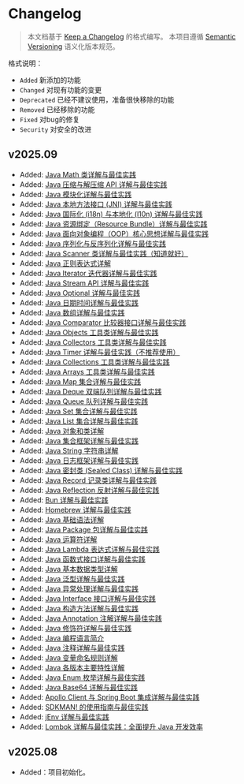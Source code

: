 # Changelog

> 本文档基于 [Keep a Changelog](https://keepachangelog.com/zh-CN/) 的格式编写。
> 本项目遵循 [Semantic Versioning](https://semver.org/lang/zh-CN/) 语义化版本规范。

格式说明：

- `Added` 新添加的功能
- `Changed` 对现有功能的变更
- `Deprecated` 已经不建议使用，准备很快移除的功能
- `Removed` 已经移除的功能
- `Fixed` 对bug的修复
- `Security` 对安全的改进

## v2025.09

- Added: [Java Math 类详解与最佳实践](./docs/src/java/java-math.md)
- Added: [Java 压缩与解压缩 API 详解与最佳实践](./docs/src/java/java-compression.md)
- Added: [Java 模块化详解与最佳实践](./docs/src/java/java-modularity.md)
- Added: [Java 本地方法接口 (JNI) 详解与最佳实践](./docs/src/java/java-jni.md)
- Added: [Java 国际化 (i18n) 与本地化 (l10n) 详解与最佳实践](./docs/src/java/java-i18n.md)
- Added: [Java 资源绑定（Resource Bundle）详解与最佳实践](./docs/src/java/java-resource-bundle.md)
- Added: [Java 面向对象编程（OOP）核心思想详解与最佳实践](./docs/src/java/java-oop.md)
- Added: [Java 序列化与反序列化详解与最佳实践](./docs/src/java/java-serializable.md)
- Added: [Java Scanner 类详解与最佳实践（知道就好）](./docs/src/java/java-scanner.md)
- Added: [Java 正则表达式详解](./docs/src/java/java-regular-expression.md)
- Added: [Java Iterator 迭代器详解与最佳实践](./docs/src/java/java-iterator.md)
- Added: [Java Stream API 详解与最佳实践](./docs/src/java/java-stream.md)
- Added: [Java Optional 详解与最佳实践](./docs/src/java/java-optional.md)
- Added: [Java 日期时间详解与最佳实践](./docs/src/java/java-date-time.md)
- Added: [Java 数组详解与最佳实践](./docs/src/java/java-array.md)
- Added: [Java Comparator 比较器接口详解与最佳实践](./docs/src/java/java-comparator.md)
- Added: [Java Objects 工具类详解与最佳实践](./docs/src/java/java-objects.md)
- Added: [Java Collectors 工具类详解与最佳实践](./docs/src/java/java-collectors.md)
- Added: [Java Timer 详解与最佳实践（不推荐使用）](./docs/src/java/java-timer.md)
- Added: [Java Collections 工具类详解与最佳实践](./docs/src/java/java-collections.md)
- Added: [Java Arrays 工具类详解与最佳实践](./docs/src/java/java-arrays.md)
- Added: [Java Map 集合详解与最佳实践](./docs/src/java/java-map.md)
- Added: [Java Deque 双端队列详解与最佳实践](./docs/src/java/java-deque.md)
- Added: [Java Queue 队列详解与最佳实践](./docs/src/java/java-queue.md)
- Added: [Java Set 集合详解与最佳实践](./docs/src/java/java-set.md)
- Added: [Java List 集合详解与最佳实践](./docs/src/java/java-list.md)
- Added: [Java 对象和类详解](./docs/src/java/java-object-classes.md)
- Added: [Java 集合框架详解与最佳实践](./docs/src/java/java-collection-framework.md)
- Added: [Java String 字符串详解](./docs/src/java/java-string.md)
- Added: [Java 日志框架详解与最佳实践](./docs/src/java/java-logging.md)
- Added: [Java 密封类 (Sealed Class) 详解与最佳实践](./docs/src/java/java-sealed-class.md)
- Added: [Java Record 记录类详解与最佳实践](./docs/src/java/java-record.md)
- Added: [Java Reflection 反射详解与最佳实践](./docs/src/java/java-reflection.md)
- Added: [Bun 详解与最佳实践](./docs/src/frontend/guide-bun.md)
- Added: [Homebrew 详解与最佳实践](./docs/src/guides/guide-homebrew.md)
- Added: [Java 基础语法详解](./docs/src/java/java-basic-syntax.md)
- Added: [Java Package 包详解与最佳实践](./docs/src/java/java-package.md)
- Added: [Java 运算符详解](./docs/src/java/java-operators.md)
- Added: [Java Lambda 表达式详解与最佳实践](./docs/src/java/java-lambda.md)
- Added: [Java 函数式接口详解与最佳实践](./docs/src/java/java-functional-interface.md)
- Added: [Java 基本数据类型详解](./docs/src/java/java-datatypes.md)
- Added: [Java 泛型详解与最佳实践](./docs/src/java/java-generics.md)
- Added: [Java 异常处理详解与最佳实践](./docs/src/java/java-exception.md)
- Added: [Java Interface 接口详解与最佳实践](./docs/src/java/java-interface.md)
- Added: [Java 构造方法详解与最佳实践](./docs/src/java/java-constructor.md)
- Added: [Java Annotation 注解详解与最佳实践](./docs/src/java/java-annotation.md)
- Added: [Java 修饰符详解与最佳实践](./docs/src/java/java-modifier.md)
- Added: [Java 编程语言简介](./docs/src/java/java-introduction.md)
- Added: [Java 注释详解与最佳实践](./docs/src/java/java-comments.md)
- Added: [Java 变量命名规则详解](./docs/src/java/java-variable-naming.md)
- Added: [Java 各版本主要特性详解](./docs/src/java/java-version-features.md)
- Added: [Java Enum 枚举详解与最佳实践](./docs/src/java/java-enum.md)
- Added: [Java Base64 详解与最佳实践](./docs/src/java/java-base64.md)
- Added: [Apollo Client 与 Spring Boot 集成详解与最佳实践](./docs/src/guides/guide-apollo-client.md)
- Added: [SDKMAN! 的使用指南与最佳实践](./docs/src/guides/guide-sdkman.md)
- Added: [jEnv 详解与最佳实践](./docs/src/guides/guide-jenv.md)
- Added: [Lombok 详解与最佳实践：全面提升 Java 开发效率](./docs/src/guides/guide-lombok.md)

## v2025.08

- Added：项目初始化。
